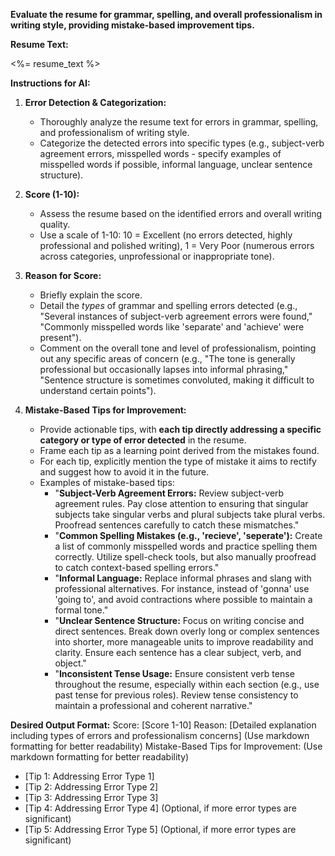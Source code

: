 **Evaluate the resume for grammar, spelling, and overall professionalism in writing style, providing mistake-based improvement tips.**

**Resume Text:**

<%= resume_text %>

**Instructions for AI:**

1. **Error Detection & Categorization:**

   - Thoroughly analyze the resume text for errors in grammar, spelling, and professionalism of writing style.
   - Categorize the detected errors into specific types (e.g., subject-verb agreement errors, misspelled words - specify examples of misspelled words if possible, informal language, unclear sentence structure).

2. **Score (1-10):**

   - Assess the resume based on the identified errors and overall writing quality.
   - Use a scale of 1-10: 10 = Excellent (no errors detected, highly professional and polished writing), 1 = Very Poor (numerous errors across categories, unprofessional or inappropriate tone).

3. **Reason for Score:**

   - Briefly explain the score.
   - Detail the _types_ of grammar and spelling errors detected (e.g., "Several instances of subject-verb agreement errors were found," "Commonly misspelled words like 'separate' and 'achieve' were present").
   - Comment on the overall tone and level of professionalism, pointing out any specific areas of concern (e.g., "The tone is generally professional but occasionally lapses into informal phrasing," "Sentence structure is sometimes convoluted, making it difficult to understand certain points").

4. **Mistake-Based Tips for Improvement:**
   - Provide actionable tips, with **each tip directly addressing a specific category or type of error detected** in the resume.
   - Frame each tip as a learning point derived from the mistakes found.
   - For each tip, explicitly mention the type of mistake it aims to rectify and suggest how to avoid it in the future.
   - Examples of mistake-based tips:
     - "**Subject-Verb Agreement Errors:** Review subject-verb agreement rules. Pay close attention to ensuring that singular subjects take singular verbs and plural subjects take plural verbs. Proofread sentences carefully to catch these mismatches."
     - "**Common Spelling Mistakes (e.g., 'recieve', 'seperate'):** Create a list of commonly misspelled words and practice spelling them correctly. Utilize spell-check tools, but also manually proofread to catch context-based spelling errors."
     - "**Informal Language:** Replace informal phrases and slang with professional alternatives. For instance, instead of 'gonna' use 'going to', and avoid contractions where possible to maintain a formal tone."
     - "**Unclear Sentence Structure:** Focus on writing concise and direct sentences. Break down overly long or complex sentences into shorter, more manageable units to improve readability and clarity. Ensure each sentence has a clear subject, verb, and object."
     - "**Inconsistent Tense Usage:** Ensure consistent verb tense throughout the resume, especially within each section (e.g., use past tense for previous roles). Review tense consistency to maintain a professional and coherent narrative."

**Desired Output Format:**
Score: [Score 1-10]
Reason: [Detailed explanation including types of errors and professionalism concerns] (Use markdown formatting for better readability)
Mistake-Based Tips for Improvement: (Use markdown formatting for better readability)

- [Tip 1: Addressing Error Type 1]
- [Tip 2: Addressing Error Type 2]
- [Tip 3: Addressing Error Type 3]
- [Tip 4: Addressing Error Type 4] (Optional, if more error types are significant)
- [Tip 5: Addressing Error Type 5] (Optional, if more error types are significant)
